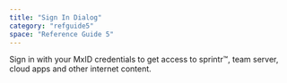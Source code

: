 ```yaml
---
title: "Sign In Dialog"
category: "refguide5"
space: "Reference Guide 5"
---
```

Sign in with your MxID credentials to get access to sprintr™, team server, cloud apps and other internet content.